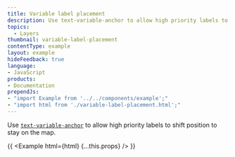 ```yaml
---
title: Variable label placement
description: Use text-variable-anchor to allow high priority labels to shift position to stay on the map.
topics:
  - Layers
thumbnail: variable-label-placement
contentType: example
layout: example
hideFeedback: true
language:
- JavaScript
products:
- Documentation
prependJs:
- "import Example from '../../components/example';"
- "import html from './variable-label-placement.html';"
---
```


Use [`text-variable-anchor`](https://docs.goong.io/style-spec/layers/#layout-symbol-text-variable-anchor) to allow high priority labels to shift position to stay on the map.

{{ <Example html={html} {...this.props} /> }}
